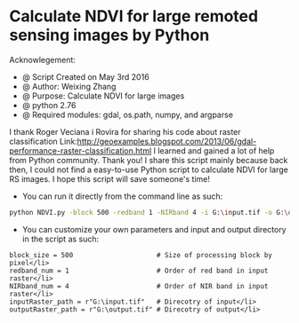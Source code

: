 # Calculate NDVI for large remoted sensing images by Python

Acknowlegement:
- @ Script Created on May 3rd 2016</li>
- @ Author: Weixing Zhang</li>
- @ Purpose: Calculate NDVI for large images</li>
- @ python 2.76</li>
- @ Required modules: gdal, os.path, numpy, and argparse</li>


I thank Roger Veciana i Rovira for sharing his code about raster classification
Link:http://geoexamples.blogspot.com/2013/06/gdal-performance-raster-classification.html
I learned and gained a lot of help from Python community. Thank you!
I share this script mainly because back then, I could not find a easy-to-use Python script to
calculate NDVI for large RS images. I hope this script will save someone's time! 

- You can run it directly from the command line as such:
```sh
python NDVI.py -block 500 -redband 1 -NIRband 4 -i G:\input.tif -o G:\output.tif
```
- You can customize your own parameters and input and output directory in the script as such:

```
block_size = 500                     # Size of processing block by pixel</li>
redband_num = 1                      # Order of red band in input raster</li>
NIRband_num = 4                      # Order of NIR band in input raster</li>
inputRaster_path = r"G:\input.tif"   # Direcotry of input</li>
outputRaster_path = r"G:\output.tif" # Direcotry of output</li>
```
